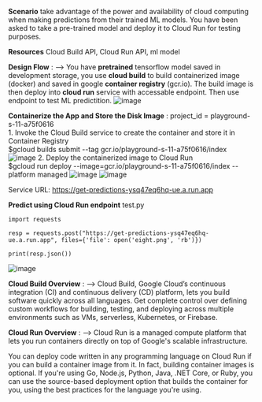**Scenario**
take advantage of the power and availability of cloud computing when making predictions from their trained ML models. You have been asked to take a pre-trained model and deploy it to Cloud Run for testing purposes.

**Resources**
Cloud Build API, Cloud Run API, ml model

**Design Flow** :  --> 
You have **pretrained** tensorflow model saved in development storage, you use **cloud build** to build containerized image (docker) and saved in google **container registry** (gcr.io). The build image is then deploy into **cloud run** service with accessable endpoint. Then use endpoint to test ML predictition.
![image](https://github.com/rameshjoshi/ml-model-google-deploy-with-cloudrun/assets/7277702/206d987a-a033-4df5-bfc4-f629dcc7a3a7)



**Containerize the App and Store the Disk Image** : 
    project_id = playground-s-11-a75f0616    
    1. Invoke the Cloud Build service to create the container and store it in Container Registry    
    $gcloud builds submit --tag gcr.io/playground-s-11-a75f0616/index
    ![image](https://github.com/rameshjoshi/ml-model-google-deploy-with-cloudrun/assets/7277702/53740024-d511-4c03-8aed-4e57221936dc)
    2. Deploy the containerized image to Cloud Run    
    $gcloud run deploy --image=gcr.io/playground-s-11-a75f0616/index --platform managed
    ![image](https://github.com/rameshjoshi/ml-model-google-deploy-with-cloudrun/assets/7277702/0875fec8-493e-4fc3-b32f-858a1b49406d)
    ![image](https://github.com/rameshjoshi/ml-model-google-deploy-with-cloudrun/assets/7277702/2d264f0c-ae53-4255-af59-5831be2636b4)


Service URL: https://get-predictions-ysq47eq6hq-ue.a.run.app

**Predict using Cloud Run endpoint**
 test.py
    
    import requests
    
    resp = requests.post("https://get-predictions-ysq47eq6hq-ue.a.run.app", files={'file': open('eight.png', 'rb')})
    
    print(resp.json())

![image](https://github.com/rameshjoshi/ml-model-google-deploy-with-cloudrun/assets/7277702/59f2f199-1a4b-49ac-a844-ce11d96dbcd5)


**Cloud Build Overview** : -->
Cloud Build, Google Cloud’s continuous integration (CI) and continuous delivery (CD) platform, lets you build software quickly across all languages. Get complete control over defining custom workflows for building, testing, and deploying across multiple environments such as VMs, serverless, Kubernetes, or Firebase.


**Cloud Run Overview** : -->
Cloud Run is a managed compute platform that lets you run containers directly on top of Google's scalable infrastructure.

You can deploy code written in any programming language on Cloud Run if you can build a container image from it. In fact, building container images is optional. If you're using Go, Node.js, Python, Java, .NET Core, or Ruby, you can use the source-based deployment option that builds the container for you, using the best practices for the language you're using.


